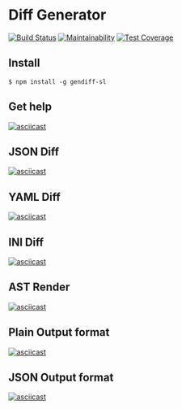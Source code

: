 # Diff Generator

[![Build Status](https://travis-ci.org/Simp-lexx/project-lvl2-s443.svg?branch=master)](https://travis-ci.org/Simp-lexx/project-lvl2-s443)
[![Maintainability](https://api.codeclimate.com/v1/badges/f9804331bd071979a082/maintainability)](https://codeclimate.com/github/Simp-lexx/project-lvl2-s443/maintainability)
[![Test Coverage](https://api.codeclimate.com/v1/badges/f9804331bd071979a082/test_coverage)](https://codeclimate.com/github/Simp-lexx/project-lvl2-s443/test_coverage)

## Install

`$ npm install -g gendiff-sl`

## Get help

[![asciicast](https://asciinema.org/a/1AceHZkyt2oTo7YtQR1JoTnBY.svg)](https://asciinema.org/a/1AceHZkyt2oTo7YtQR1JoTnBY)

## JSON Diff

[![asciicast](https://asciinema.org/a/7aqGMU8YQGzsy96hTfk3WfltJ.svg)](https://asciinema.org/a/7aqGMU8YQGzsy96hTfk3WfltJ)

## YAML Diff

[![asciicast](https://asciinema.org/a/Ln38Yn5ZMmW7G9iNP5Jgrbsss.svg)](https://asciinema.org/a/Ln38Yn5ZMmW7G9iNP5Jgrbsss)

## INI Diff

[![asciicast](https://asciinema.org/a/ZgqfKa2DDAg09bYy3OKGyAk65.svg)](https://asciinema.org/a/ZgqfKa2DDAg09bYy3OKGyAk65)

## AST Render

[![asciicast](https://asciinema.org/a/qbmkFvCbi6gLDWNyQH4Id40d1.svg)](https://asciinema.org/a/qbmkFvCbi6gLDWNyQH4Id40d1)

## Plain Output format

[![asciicast](https://asciinema.org/a/dYnnXblkm8fIB3WpeiMwpqFOu.svg)](https://asciinema.org/a/dYnnXblkm8fIB3WpeiMwpqFOu)

## JSON Output format

[![asciicast](https://asciinema.org/a/waPBtcPZiwLf2mYvRJia0i3jL.svg)](https://asciinema.org/a/waPBtcPZiwLf2mYvRJia0i3jL)
